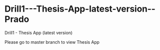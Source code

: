 # Drill1---Thesis-App-latest-version--Prado
Drill1 - Thesis App (latest version)

Please go to master branch to view Thesis App
